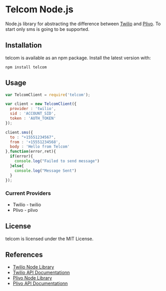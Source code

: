 # Telcom Node.js

Node.js library for abstracting the difference between [Twilio][twilio] and [Plivo][plivo].
To start only sms is going to be supported.

## Installation

telcom is available as an npm package. Install the latest version with:

```
npm install telcom
```

## Usage

```js
var TelcomClient = require('telcom');

var client = new TelcomClient({
  provider : 'twilio',
  sid : 'ACCOUNT_SID',
  token : 'AUTH_TOKEN'
});

client.sms({
  to : "+15551234567",
  from : '+15551234568',
  body : 'Hello from Telcom'
},function(error,ret){
  if(error){
    console.log("Failed to send message")
  }else{
    console.log("Message Sent")
  }
});

```

### Current Providers

- Twilio - twilio
- Plivo - plivo

## License

telcom is licensed under the MIT License.

## References

- [Twilio Node Library](https://github.com/twilio/twilio-node)
- [Twilio API Documentationn](https://www.twilio.com/docs/api/rest/)
- [Plivo Node Library](https://github.com/plivo/plivo-node)
- [Plivo API Documentationn](http://plivo.com/docs/api)


[twilio]: http://twilio.com/
[plivo]: http://plivo.com/
